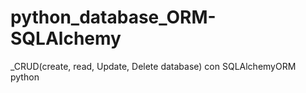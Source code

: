 # python_database_ORM-SQLAlchemy
_CRUD(create, read, Update, Delete database) con SQLAlchemyORM python
